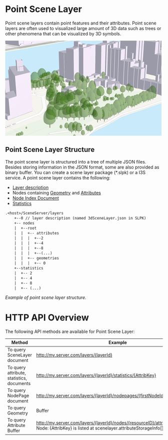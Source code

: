 # Point Scene Layer

Point scene layers contain point features and their attributes. Point scene layers are often used to visualized large amount of 3D data such as trees or other phenomena that can be visualized by 3D symbols.

![Point Scene Layer](img/PointSceneLayer.png)

## Point Scene Layer Structure
The point scene layer is structured into a tree of multiple JSON files. Besides storing information in the JSON format, some are also provided as binary buffer. You can create a scene layer package (*.slpk) or a I3S service. A point scene layer contains the following:

- [Layer description](3DSceneLayer.psl.md)
- Nodes containing [Geometry](geometry.cmn.md) and [Attributes](attributeStorageInfo.cmn.md)
- [Node Index Document](3DSNodeIndexDocument.cmn.md)
- [Statistics](statisticsInfo.cmn.md)

```
.<host>/SceneServer/layers
	+--0 // layer description (named 3dSceneLayer.json in SLPK)
	+-- nodes
	|  +--root
	|  |  +-- attributes
	|  |  |  +--2 
	|  |  |  +--4
	|  |  |  +--8
	|  |  |  +--(...)
	|  |  +-- geometries
	|  |  |  +-- 0
	+--statistics
	|  +-- 2
	|  +-- 4
	|  +-- 8
	|  +-- (...)
```
*Example of point scene layer structure.*

# HTTP API Overview

The following API methods are available for Point Scene Layer:

|Method|Example|
|------|-------|
|To query SceneLayer document|http://my.server.com/layers/{layerId}|
|To query attribute, statistics, documents|http://my.server.com/layers/{layerId}/statistics/{AttribKey} |
|To query  NodePage  document|http://my.server.com/layers/{layerId}/nodepages/{firstNodeIdInPage} |
|To query  Geometry  |Buffer|http://my.server.com/layers/{layerId}/nodes/{resourceID}/geometries/0 |
|To query  Attribute  Buffer|http://my.server.com/layers/{layerId}/nodes/{resourceID}/attributes/{AttribKey}  Node:  {AttribKey}  is listed at  scenelayer.attributeStorageInfo[].key |
